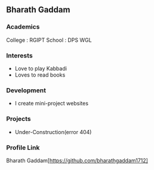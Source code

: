 ## Bharath Gaddam

### Academics

College : RGIPT
School : DPS WGL

### Interests

- Love to play Kabbadi
- Loves to read books

### Development

- I create mini-project websites

### Projects

- Under-Construction(error 404)

### Profile Link

Bharath Gaddam[https://github.com/bharathgaddam1712]
